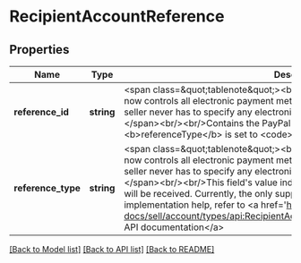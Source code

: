 # RecipientAccountReference

## Properties
Name | Type | Description | Notes
------------ | ------------- | ------------- | -------------
**reference_id** | **string** | &lt;span class&#x3D;\&quot;tablenote\&quot;&gt;&lt;b&gt;Note&lt;/b&gt;: DO NOT USE THIS FIELD. eBay now controls all electronic payment methods available for a marketplace, and a seller never has to specify any electronic payment methods, including PayPal. &lt;/span&gt;&lt;br/&gt;&lt;br/&gt;Contains the PayPal email address of the recipient (seller) if &lt;b&gt;referenceType&lt;/b&gt; is set to &lt;code&gt;PAYPAL_EMAIL&lt;/code&gt;. | [optional] 
**reference_type** | **string** | &lt;span class&#x3D;\&quot;tablenote\&quot;&gt;&lt;b&gt;Note&lt;/b&gt;: DO NOT USE THIS FIELD. eBay now controls all electronic payment methods available for a marketplace, and a seller never has to specify any electronic payment methods, including PayPal. &lt;/span&gt;&lt;br/&gt;&lt;br/&gt;This field&#x27;s value indicates the type of account where payment will be received. Currently, the only supported value is PAYPAL_EMAIL. For implementation help, refer to &lt;a href&#x3D;&#x27;https://developer.ebay.com/api-docs/sell/account/types/api:RecipientAccountReferenceTypeEnum&#x27;&gt;eBay API documentation&lt;/a&gt; | [optional] 

[[Back to Model list]](../../README.md#documentation-for-models) [[Back to API list]](../../README.md#documentation-for-api-endpoints) [[Back to README]](../../README.md)

